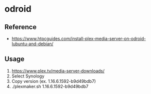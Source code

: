 # odroid

## Reference
- https://www.htpcguides.com/install-plex-media-server-on-odroid-lubuntu-and-debian/

## Usage
1. https://www.plex.tv/media-server-downloads/
2. Select Synology
3. Copy version (ex. 1.16.6.1592-b9d49bdb7)
4. ./plexmaker.sh 1.16.6.1592-b9d49bdb7

